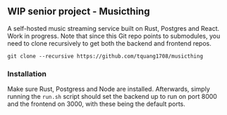 ## WIP senior project - Musicthing

A self-hosted music streaming service built on Rust, Postgres and React. Work in progress. Note that since this Git repo points to submodules, you need to clone recursively to get both the backend and frontend repos.

```
git clone --recursive https://github.com/tquang1708/musicthing
```

### Installation

Make sure Rust, Postgress and Node are installed. Afterwards, simply running the `run.sh` script should set the backend up to run on port 8000 and the frontend on 3000, with these being the default ports.


